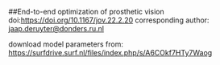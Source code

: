 ##End-to-end optimization of prosthetic vision
doi:https://doi.org/10.1167/jov.22.2.20
corresponding author: jaap.deruyter@donders.ru.nl

download model parameters from: https://surfdrive.surf.nl/files/index.php/s/A6COkf7HTy7Waog
